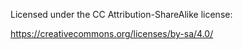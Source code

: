 Licensed under the CC Attribution-ShareAlike license:

https://creativecommons.org/licenses/by-sa/4.0/
